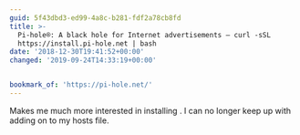 ```yaml
---
guid: 5f43dbd3-ed99-4a8c-b281-fdf2a78cb8fd
title: >-
  Pi-hole®: A black hole for Internet advertisements – curl -sSL
  https://install.pi-hole.net | bash
date: '2018-12-30T19:41:52+00:00'
changed: '2019-09-24T14:33:19+00:00'


bookmark_of: 'https://pi-hole.net/'
---
```


Makes me much more interested in installing . I can no longer keep up with adding on to my hosts file.
